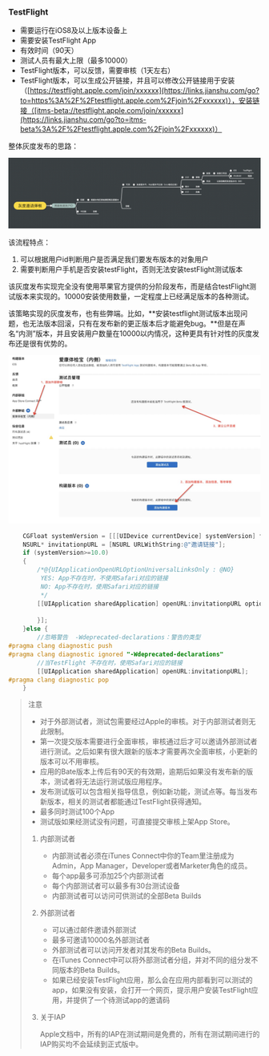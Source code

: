 ### TestFlight

- 需要运行在iOS8及以上版本设备上
- 需要安装TestFlight App
- 有效时间（90天）
- 测试人员有最大上限（最多10000）
- TestFlight版本，可以反馈，需要审核（1天左右）
- TestFlight版本，可以生成公开链接，并且可以修改公开链接用于安装（[https://testflight.apple.com/join/xxxxxx](https://links.jianshu.com/go?to=https%3A%2F%2Ftestflight.apple.com%2Fjoin%2Fxxxxxx)），安装链接（[itms-beta://testflight.apple.com/join/xxxxxx](https://links.jianshu.com/go?to=itms-beta%3A%2F%2Ftestflight.apple.com%2Fjoin%2Fxxxxxx)）

整体灰度发布的思路：

![img](image/1200.png)

该流程特点：

1. 可以根据用户id判断用户是否满足我们要发布版本的对象用户
2. 需要判断用户手机是否安装testFlight，否则无法安装testFlight测试版本

该灰度发布实现完全没有使用苹果官方提供的分阶段发布，而是结合testFlight测试版本来实现的。10000安装使用数量，一定程度上已经满足版本的各种测试。

该策略实现的灰度发布，也有些弊端。比如，**安装testflight测试版本出现问题，也无法版本回滚，只有在发布新的更正版本后才能避免bug。**但是在声名“内测”版本，并且安装用户数量在10000以内情况，这种更具有针对性的灰度发布还是很有优势的。

![image-20201215105909888](image/image-20201215105909888.png)

```objective-c
    CGFloat systemVersion = [[[UIDevice currentDevice] systemVersion] floatValue];
    NSURL* invitationpURL = [NSURL URLWithString:@"邀请链接"];
    if (systemVersion>=10.0)
    {
        /*@{UIApplicationOpenURLOptionUniversalLinksOnly : @NO}
         YES: App不存在时，不使用Safari对应的链接
         NO: App不存在时，使用Safari对应的链接
         */
        [[UIApplication sharedApplication] openURL:invitationpURL options:@{UIApplicationOpenURLOptionUniversalLinksOnly : @YES} completionHandler:^(BOOL success) {

        }];
    }else {
        //忽略警告  -Wdeprecated-declarations：警告的类型
#pragma clang diagnostic push
#pragma clang diagnostic ignored "-Wdeprecated-declarations"
        //当TestFlight 不存在时，使用Safari对应的链接
        [[UIApplication sharedApplication] openURL:invitationpURL];
#pragma clang diagnostic pop
    }
```



> 注意
>
> - 对于外部测试者，测试包需要经过Apple的审核。对于内部测试者则无此限制。
> - 第一次提交版本需要进行全面审核，审核通过后才可以邀请外部测试者进行测试。之后如果有很大跟新的版本才需要再次全面审核，小更新的版本可以不用审核。
> - 应用的Bate版本上传后有90天的有效期，逾期后如果没有发布新的版本，测试者将无法运行测试版应用程序。
> - 发布测试版可以包含相关指导信息，例如新功能，测试点等。每当发布新版本，相关的测试者都能通过TestFlight获得通知。
> - 最多同时测试100个App
> - 测试版如果经测试没有问题，可直接提交审核上架App Store。
>
> 1. 内部测试者
>
>    - 内部测试者必须在iTunes Connect中你的Team里注册成为Admin，App Manager，Developer或者Marketer角色的成员。
>    - 每个app最多可添加25个内部测试者
>    - 每个内部测试者可以最多有30台测试设备
>    - 内部测试者可以访问可供测试的全部Beta Builds
>
> 2. 外部测试者
>
>    - 可以通过邮件邀请外部测试
>    - 最多可邀请10000名外部测试者
>    - 外部测试者可以访问开发者对其发布的Beta Builds。
>    - 在iTunes Connect中可以将外部测试者分组，并对不同的组分发不同版本的Beta Builds。
>    - 如果已经安装TestFlight应用，那么会在应用内部看到可以测试的app，如果没有安装，会打开一个网页，提示用户安装TestFlight应用，并提供了一个待测试app的邀请码
>
> 3. 关于IAP
>
>    Apple文档中，所有的IAP在测试期间是免费的，所有在测试期间进行的IAP购买均不会延续到正式版中。